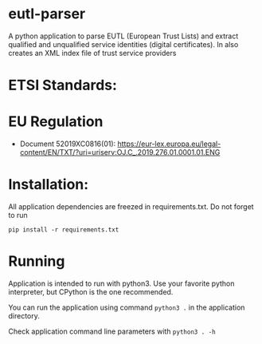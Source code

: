 # eutl-parser
A python application to parse EUTL (European Trust Lists) and extract qualified and unqualified service identities (digital certificates).
In also creates an XML index file of trust service providers

# ETSI Standards:

# EU Regulation
* Document 52019XC0816(01): https://eur-lex.europa.eu/legal-content/EN/TXT/?uri=uriserv:OJ.C_.2019.276.01.0001.01.ENG


# Installation:
All application dependencies are freezed in requirements.txt. Do not forget to run

`pip install -r requirements.txt`

# Running
Application is intended to run with python3. Use your favorite python interpreter, but CPython is the one recommended.

You can run the application using command `python3 .` in the application directory.

Check application command line parameters with `python3 . -h`